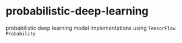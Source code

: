 # probabilistic-deep-learning

probabilistic deep learning model implementations using `TensorFlow Probability`
